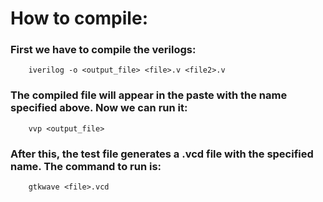 # How to compile:

### First we have to compile the verilogs:

		iverilog -o <output_file> <file>.v <file2>.v

### The compiled file will appear in the paste with the name specified above. Now we can run it:
		
		vvp <output_file>

### After this, the test file generates a .vcd file with the specified name. The command to run is:

		gtkwave <file>.vcd

